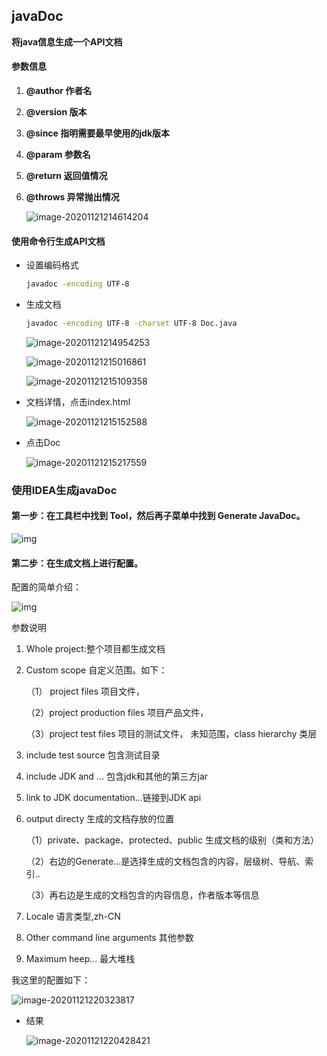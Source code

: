 ## javaDoc

**将java信息生成一个API文档** 

#### 参数信息

1. **@author  作者名** 

2. **@version  版本** 

3. **@since  指明需要最早使用的jdk版本** 

4. **@param  参数名** 

5. **@return  返回值情况** 

6. **@throws  异常抛出情况** 

    ![image-20201121214614204](https://img2020.cnblogs.com/blog/2213660/202011/2213660-20201121214615044-355906346.png)



#### 使用命令行生成API文档

- 设置编码格式

    ```bash
    javadoc -encoding UTF-8
    ```

- 生成文档

    ```bash
    javadoc -encoding UTF-8 -charset UTF-8 Doc.java
    ```

    ![image-20201121214954253](https://img2020.cnblogs.com/blog/2213660/202011/2213660-20201121214954711-272607743.png)

    ![image-20201121215016861](https://img2020.cnblogs.com/blog/2213660/202011/2213660-20201121215017336-869625259.png)

    ![image-20201121215109358](https://img2020.cnblogs.com/blog/2213660/202011/2213660-20201121215109822-784600934.png)

- 文档详情，点击index.html

    ![image-20201121215152588](https://img2020.cnblogs.com/blog/2213660/202011/2213660-20201121215153091-761475129.png)

- 点击Doc

    ![image-20201121215217559](https://img2020.cnblogs.com/blog/2213660/202011/2213660-20201121215218027-43446806.png)

    

### 使用IDEA生成javaDoc

#### 第一步：在工具栏中找到 Tool，然后再子菜单中找到 Generate JavaDoc。

![img](https:////upload-images.jianshu.io/upload_images/10075543-65dcfd5f70b12e2b.png?imageMogr2/auto-orient/strip|imageView2/2/w/333/format/webp)

#### 第二步：在生成文档上进行配置。

配置的简单介绍：

![img](https:////upload-images.jianshu.io/upload_images/10075543-2ac54ec18f7e7e15.png?imageMogr2/auto-orient/strip|imageView2/2/w/621/format/webp)

参数说明

1. Whole  project:整个项目都生成文档

2. Custom  scope  自定义范围。如下：

    （1） project files  项目文件，

    （2）project production files  项目产品文件，

    （3）project test files  项目的测试文件，  未知范围，class  hierarchy  类层

3. include  test source  包含测试目录

4. include  JDK and  …  包含jdk和其他的第三方jar

5. link  to  JDK documentation…链接到JDK api

6. output  directy  生成的文档存放的位置

    （1）private、package、protected、public  生成文档的级别（类和方法）

    （2）右边的Generate…是选择生成的文档包含的内容，层级树、导航、索引..

    （3）再右边是生成的文档包含的内容信息，作者版本等信息

7. Locale  语言类型,zh-CN

8. Other  command line arguments  其他参数

9. Maximum  heep…  最大堆栈

我这里的配置如下：

![image-20201121220323817](https://img2020.cnblogs.com/blog/2213660/202011/2213660-20201121220324397-1921905473.png)

- 结果

    ![image-20201121220428421](https://img2020.cnblogs.com/blog/2213660/202011/2213660-20201121220428912-162538590.png)

    